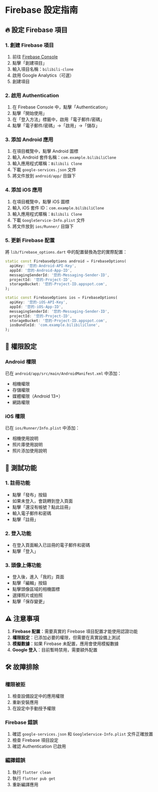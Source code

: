 # Firebase 設定指南

## 🔥 設定 Firebase 項目

### 1. 創建 Firebase 項目
1. 前往 [Firebase Console](https://console.firebase.google.com/)
2. 點擊「創建項目」
3. 輸入項目名稱：`bilibili-clone`
4. 啟用 Google Analytics（可選）
5. 創建項目

### 2. 啟用 Authentication
1. 在 Firebase Console 中，點擊「Authentication」
2. 點擊「開始使用」
3. 在「登入方法」標籤中，啟用「電子郵件/密碼」
4. 點擊「電子郵件/密碼」→「啟用」→「儲存」

### 3. 添加 Android 應用
1. 在項目概覽中，點擊 Android 圖標
2. 輸入 Android 套件名稱：`com.example.bilibiliClone`
3. 輸入應用程式暱稱：`Bilibili Clone`
4. 下載 `google-services.json` 文件
5. 將文件放到 `android/app/` 目錄下

### 4. 添加 iOS 應用
1. 在項目概覽中，點擊 iOS 圖標
2. 輸入 iOS 套件 ID：`com.example.bilibiliClone`
3. 輸入應用程式暱稱：`Bilibili Clone`
4. 下載 `GoogleService-Info.plist` 文件
5. 將文件放到 `ios/Runner/` 目錄下

### 5. 更新 Firebase 配置
將 `lib/firebase_options.dart` 中的配置替換為您的實際配置：

```dart
static const FirebaseOptions android = FirebaseOptions(
  apiKey: '您的-Android-API-Key',
  appId: '您的-Android-App-ID',
  messagingSenderId: '您的-Messaging-Sender-ID',
  projectId: '您的-Project-ID',
  storageBucket: '您的-Project-ID.appspot.com',
);

static const FirebaseOptions ios = FirebaseOptions(
  apiKey: '您的-iOS-API-Key',
  appId: '您的-iOS-App-ID',
  messagingSenderId: '您的-Messaging-Sender-ID',
  projectId: '您的-Project-ID',
  storageBucket: '您的-Project-ID.appspot.com',
  iosBundleId: 'com.example.bilibiliClone',
);
```

## 🔧 權限設定

### Android 權限
已在 `android/app/src/main/AndroidManifest.xml` 中添加：
- 相機權限
- 存儲權限
- 媒體權限（Android 13+）
- 網路權限

### iOS 權限
已在 `ios/Runner/Info.plist` 中添加：
- 相機使用說明
- 照片庫使用說明
- 照片添加使用說明

## 🚀 測試功能

### 1. 註冊功能
- 點擊「發布」按鈕
- 如果未登入，會跳轉到登入頁面
- 點擊「還沒有帳號？點此註冊」
- 輸入電子郵件和密碼
- 點擊「註冊」

### 2. 登入功能
- 在登入頁面輸入已註冊的電子郵件和密碼
- 點擊「登入」

### 3. 頭像上傳功能
- 登入後，進入「我的」頁面
- 點擊「編輯」按鈕
- 點擊頭像區域的相機圖標
- 選擇照片或拍照
- 點擊「保存變更」

## ⚠️ 注意事項

1. **Firebase 配置**：需要真實的 Firebase 項目配置才能使用認證功能
2. **權限設定**：已添加必要的權限，但需要在真實設備上測試
3. **模擬數據**：如果 Firebase 未配置，應用會使用模擬數據
4. **Google 登入**：目前暫時禁用，需要額外配置

## 🛠️ 故障排除

### 權限被拒
1. 檢查設備設定中的應用權限
2. 重新安裝應用
3. 在設定中手動授予權限

### Firebase 錯誤
1. 確認 `google-services.json` 和 `GoogleService-Info.plist` 文件正確放置
2. 檢查 Firebase 項目設定
3. 確認 Authentication 已啟用

### 編譯錯誤
1. 執行 `flutter clean`
2. 執行 `flutter pub get`
3. 重新編譯應用
